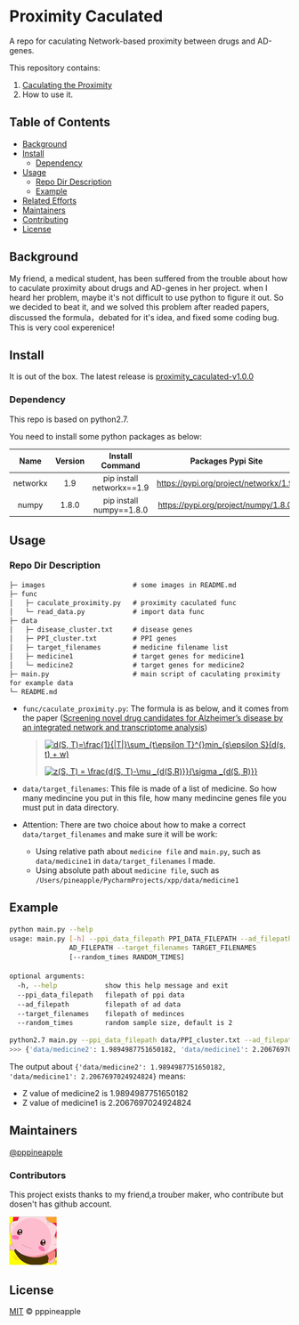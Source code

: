 # Proximity Caculated


A repo for caculating Network-based proximity between drugs and AD-genes.

This repository contains:

1. [Caculating the Proximity](func/caculate_proximity.py)
2. How to use it.


## Table of Contents

- [Background](#Background)
- [Install](#install)
    - [Dependency](#dependency)
- [Usage](#usage)
    - [Repo Dir Description](#repo-dir-description)
    - [Example](#example)
- [Related Efforts](#related-efforts)
- [Maintainers](#maintainers)
- [Contributing](#contributing)
- [License](#license)

## Background

My friend, a medical student, has been suffered from the trouble about how to caculate proximity about drugs and AD-genes in her project. when I heard her problem, maybe it's not difficult to use python to figure it out. So we decided to beat it, and we solved this problem after readed papers, discussed the formula，debated for it's idea, and fixed some coding bug. This is very cool experenice!

## Install

It is out of the box. The latest release is [proximity_caculated-v1.0.0](https://github.com/pppineapple/ProximityCaculated/releases/tag/v1.0.0)

### Dependency
This repo is based on python2.7.

You need to install some python packages as below:

| Name     | Version   | Install Command           | Packages Pypi Site                     |
|:--------:|:---------:|:-------------------------:|:--------------------------------------:|
| networkx | 1.9       | pip install networkx==1.9 | https://pypi.org/project/networkx/1.9/ |
| numpy    | 1.8.0     | pip install numpy==1.8.0  | https://pypi.org/project/numpy/1.8.0/  |


## Usage

### Repo Dir Description

```
├─ images                      # some images in README.md
├─ func                        
│   ├─ caculate_proximity.py   # proximity caculated func
│   └─ read_data.py            # import data func
├─ data
│   ├─ disease_cluster.txt     # disease genes
│   ├─ PPI_cluster.txt         # PPI genes
│   ├─ target_filenames        # medicine filename list
│   ├─ medicine1               # target genes for medicine1
│   └─ medicine2               # target genes for medicine2
├─ main.py                     # main script of caculating proximity for example data
└─ README.md
```

*   `func/caculate_proximity.py`: The formula is as below, and it comes from the paper ([Screening novel drug candidates for Alzheimer’s disease
by an integrated network and transcriptome analysis](https://academic.oup.com/bioinformatics/advance-article-abstract/doi/10.1093/bioinformatics/btaa563/5855131))
       
    >     
    >    <a href="https://www.codecogs.com/eqnedit.php?latex=d(S,&space;T)=\frac{1}{|T|}\sum_{t\epsilon&space;T}^{}min_{s\epsilon&space;S}(d(s,&space;t)&space;&plus;&space;w)" target="_blank"><img src="https://latex.codecogs.com/png.latex?d(S,&space;T)=\frac{1}{|T|}\sum_{t\epsilon&space;T}^{}min_{s\epsilon&space;S}(d(s,&space;t)&space;&plus;&space;w)" title="d(S, T)=\frac{1}{|T|}\sum_{t\epsilon T}^{}min_{s\epsilon S}(d(s, t) + w)" /></a>  
    >                                                                                                                                                                                                                                                                                                                             
    >    <a href="https://www.codecogs.com/eqnedit.php?latex=z(S,&space;T)&space;=&space;\frac{d(S,&space;T)-\mu&space;_{d(S,R)}}{\sigma&space;_{d(S,&space;R)}}" target="_blank"><img src="https://latex.codecogs.com/png.latex?z(S,&space;T)&space;=&space;\frac{d(S,&space;T)-\mu&space;_{d(S,R)}}{\sigma&space;_{d(S,&space;R)}}" title="z(S, T) = \frac{d(S, T)-\mu _{d(S,R)}}{\sigma _{d(S, R)}}" /></a>

*   `data/target_filenames`: This file is made of a list of medicine. So how many medincine you put  in this file, how many medincine genes file you must put in data directory.
*   Attention: There are two choice about how to make a correct `data/target_filenames` and make sure it will be work:
    *   Using relative path about `medicine file` and `main.py`, such as `data/medicine1` in `data/target_filenames` I made.
    *   Using absolute path about `medicine file`, such as `/Users/pineapple/PycharmProjects/xpp/data/medicine1`


## Example

```sh
python main.py --help
usage: main.py [-h] --ppi_data_filepath PPI_DATA_FILEPATH --ad_filepath
               AD_FILEPATH --target_filenames TARGET_FILENAMES
               [--random_times RANDOM_TIMES]

optional arguments:
  -h, --help            show this help message and exit
  --ppi_data_filepath   filepath of ppi data
  --ad_filepath         filepath of ad data
  --target_filenames    filepath of medinces
  --random_times        random sample size, default is 2
```

```sh
python2.7 main.py --ppi_data_filepath data/PPI_cluster.txt --ad_filepath data/disease_cluster.txt --target_filenames data/target_filenames
>>> {'data/medicine2': 1.9894987751650182, 'data/medicine1': 2.2067697024924824}
```

The output about `{'data/medicine2': 1.9894987751650182, 'data/medicine1': 2.2067697024924824}` means:
*   Z value of medicine2 is 1.9894987751650182
*   Z value of medicine1 is 2.2067697024924824

## Maintainers

[@pppineapple](https://github.com/pppineapple)

### Contributors

This project exists thanks to my friend,a trouber maker, who contribute but dosen't has github account. 

![xpp](images/xpp_small.png)

## License

[MIT](LICENSE) © pppineapple
